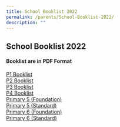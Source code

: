 ```yaml
---
title: School Booklist 2022
permalink: /parents/School-Booklist-2022/
description: ""
---
```

## School Booklist 2022

#### Booklist are in PDF Format

[P1 Booklist](/files/P1%20Booklist.pdf)<br>
[P2 Booklist](/files/P2%20Booklist.pdf)<br>
[P3 Booklist](/files/P3%20Booklist.pdf)<br>
[P4 Booklist](/files/P4%20Booklist.pdf)<br>
[Primary 5 (Foundation)](/files/P5%20FDN%20Booklist.pdf)<br>
[Primary 5 (Standard)](/files/P5%20STD%20Booklist.pdf)<br>
[Primary 6 (Foundation)](/files/P6%20FDN%20%20Booklist.pdf)<br>
[Primary 6 (Standard)](/files/P6%20STD%20Booklist.pdf)
